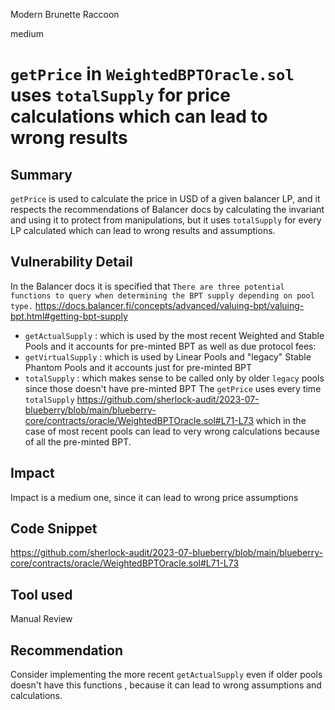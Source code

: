 Modern Brunette Raccoon

medium

# `getPrice` in `WeightedBPTOracle.sol`  uses `totalSupply` for price calculations which can lead to wrong results
## Summary
`getPrice` is used to calculate the price in USD of a given balancer LP, and it respects the recommendations  of Balancer docs by calculating the invariant and using it to protect from manipulations, but it uses `totalSupply` for every LP calculated which can lead to wrong results and assumptions.
## Vulnerability Detail
In the Balancer docs it is specified that `There are three potential functions to query when determining the BPT supply depending on pool type.` https://docs.balancer.fi/concepts/advanced/valuing-bpt/valuing-bpt.html#getting-bpt-supply
- `getActualSupply` : which is used by the most recent Weighted and Stable Pools and it accounts for pre-minted BPT as well as due protocol fees:
- `getVirtualSupply` : which is used by Linear Pools and "legacy" Stable Phantom Pools and it accounts just for pre-minted BPT
- `totalSupply` : which makes sense to be called only by older `legacy` pools since those doesn't have pre-minted BPT
The `getPrice` uses every time `totalSupply`
https://github.com/sherlock-audit/2023-07-blueberry/blob/main/blueberry-core/contracts/oracle/WeightedBPTOracle.sol#L71-L73
which in the case of most recent pools can lead to very wrong calculations because of all the pre-minted BPT.
## Impact
Impact is a medium one, since it can lead to wrong price assumptions
## Code Snippet
https://github.com/sherlock-audit/2023-07-blueberry/blob/main/blueberry-core/contracts/oracle/WeightedBPTOracle.sol#L71-L73
## Tool used

Manual Review

## Recommendation
Consider implementing the more recent `getActualSupply` even if older pools doesn't have this functions , because it can lead to wrong assumptions and calculations.